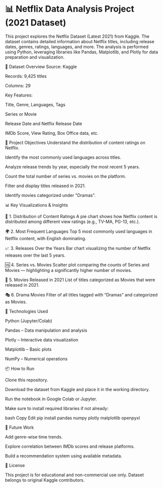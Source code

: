 # 📊 Netflix Data Analysis Project (2021 Dataset)
This project explores the Netflix Dataset (Latest 2021) from Kaggle. The dataset contains detailed information about Netflix titles, including release dates, genres, ratings, languages, and more. The analysis is performed using Python, leveraging libraries like Pandas, Matplotlib, and Plotly for data preparation and visualization.

📁 Dataset Overview
Source: Kaggle

Records: 9,425 titles
 
Columns: 29

Key Features:

Title, Genre, Languages, Tags

Series or Movie

Release Date and Netflix Release Date

IMDb Score, View Rating, Box Office data, etc.

📌 Project Objectives
Understand the distribution of content ratings on Netflix.

Identify the most commonly used languages across titles.

Analyze release trends by year, especially the most recent 5 years.

Count the total number of series vs. movies on the platform.

Filter and display titles released in 2021.

Identify movies categorized under "Dramas".

📊 Key Visualizations & Insights

🎯 1. Distribution of Content Ratings
A pie chart shows how Netflix content is distributed among different view ratings (e.g., TV-MA, PG-13, etc.).

🌍 2. Most Frequent Languages
Top 5 most commonly used languages in Netflix content, with English dominating.

📈 3. Releases Over the Years
Bar chart visualizing the number of Netflix releases over the last 5 years.

🆚 4. Series vs. Movies
Scatter plot comparing the counts of Series and Movies — highlighting a significantly higher number of movies.

📅 5. Movies Released in 2021
List of titles categorized as Movies that were released in 2021.

🎭 6. Drama Movies
Filter of all titles tagged with “Dramas” and categorized as Movies.

🧰 Technologies Used

Python (Jupyter/Colab)

Pandas – Data manipulation and analysis

Plotly – Interactive data visualization

Matplotlib – Basic plots

NumPy – Numerical operations

📦 How to Run

Clone this repository.

Download the dataset from Kaggle and place it in the working directory.

Run the notebook in Google Colab or Jupyter.

Make sure to install required libraries if not already:

bash
Copy
Edit
pip install pandas numpy plotly matplotlib openpyxl

📌 Future Work

Add genre-wise time trends.

Explore correlation between IMDb scores and release platforms.

Build a recommendation system using available metadata.

📄 License

This project is for educational and non-commercial use only. Dataset belongs to original Kaggle contributors.
